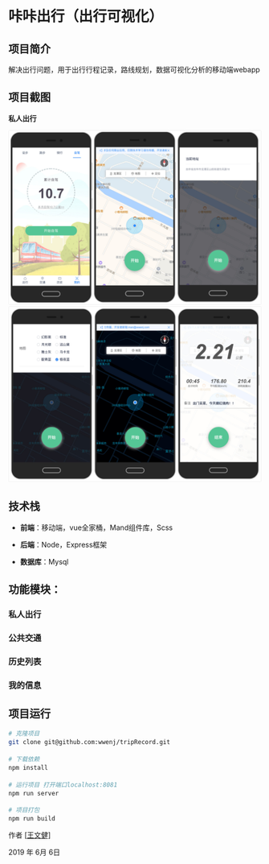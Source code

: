 # 咔咔出行（出行可视化）

## 项目简介

解决出行问题，用于出行行程记录，路线规划，数据可视化分析的移动端webapp

## 项目截图

**私人出行**

![](https://raw.githubusercontent.com/wwenj/MyPicture/master/images/1_meitu_2.jpg)
![](https://raw.githubusercontent.com/wwenj/MyPicture/master/images/2.jpg)

## 技术栈

- **前端**：移动端，vue全家桶，Mand组件库，Scss

- **后端**：Node，Express框架
- **数据库**：Mysql

## 功能模块：

### 私人出行

### 公共交通

### 历史列表

### 我的信息





## 项目运行

``` bash
# 克隆项目
git clone git@github.com:wwenj/tripRecord.git

# 下载依赖
npm install

# 运行项目 打开端口localhost:8081
npm run server

# 项目打包
npm run build

```

作者 [[王文健\]](http://www.wwenj.com/)    

2019 年 6月 6日 